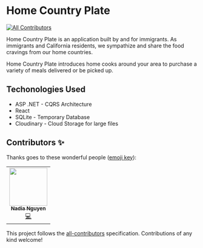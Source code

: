 # Home Country Plate

<!-- ALL-CONTRIBUTORS-BADGE:START - Do not remove or modify this section -->
[![All Contributors](https://img.shields.io/badge/all_contributors-1-orange.svg?style=flat-square)](#contributors-)
<!-- ALL-CONTRIBUTORS-BADGE:END -->

Home Country Plate is an application built by and for immigrants.
As immigrants and California residents, we sympathize and share the food cravings from our home countries.

Home Country Plate introduces home cooks around your area to purchase a variety of meals delivered or be picked up.

## Techonologies Used

- ASP .NET - CQRS Architecture
- React
- SQLite - Temporary Database
- Cloudinary - Cloud Storage for large files

## Contributors ✨

Thanks goes to these wonderful people ([emoji key](https://allcontributors.org/docs/en/emoji-key)):

<!-- ALL-CONTRIBUTORS-LIST:START - Do not remove or modify this section -->
<!-- prettier-ignore-start -->
<!-- markdownlint-disable -->
<table>
  <tr>
    <td align="center"><a href="https://github.com/natrng"><img src="https://avatars0.githubusercontent.com/u/42013142?v=4" width="100px;" alt=""/><br /><sub><b>Nadia Nguyen</b></sub></a><br /><a href="https://github.com/MichelleTanzil/Home-Country-Plate/commits?author=natrng" title="Code">💻</a></td>
  </tr>
</table>

<!-- markdownlint-enable -->
<!-- prettier-ignore-end -->
<!-- ALL-CONTRIBUTORS-LIST:END -->

This project follows the [all-contributors](https://github.com/all-contributors/all-contributors) specification. Contributions of any kind welcome!
